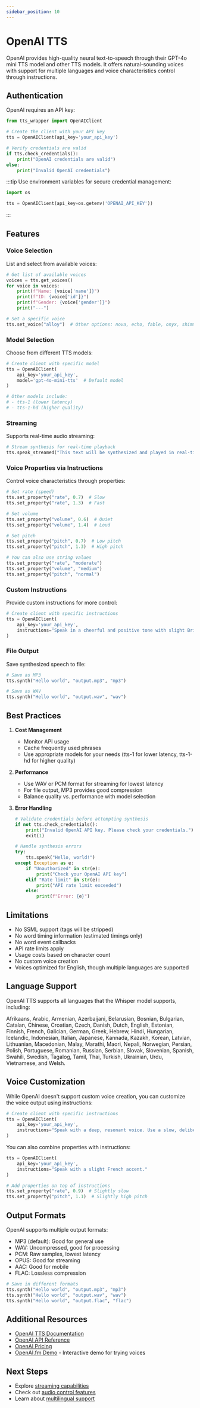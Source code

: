 ```yaml
---
sidebar_position: 10
---
```


# OpenAI TTS

OpenAI provides high-quality neural text-to-speech through their GPT-4o mini TTS model and other TTS models. It offers natural-sounding voices with support for multiple languages and voice characteristics control through instructions.

## Authentication

OpenAI requires an API key:

```python
from tts_wrapper import OpenAIClient

# Create the client with your API key
tts = OpenAIClient(api_key='your_api_key')

# Verify credentials are valid
if tts.check_credentials():
    print("OpenAI credentials are valid")
else:
    print("Invalid OpenAI credentials")
```

:::tip
Use environment variables for secure credential management:
```python
import os

tts = OpenAIClient(api_key=os.getenv('OPENAI_API_KEY'))
```
:::

## Features

### Voice Selection
List and select from available voices:

```python
# Get list of available voices
voices = tts.get_voices()
for voice in voices:
    print(f"Name: {voice['name']}")
    print(f"ID: {voice['id']}")
    print(f"Gender: {voice['gender']}")
    print("---")

# Set a specific voice
tts.set_voice("alloy")  # Other options: nova, echo, fable, onyx, shimmer, etc.
```

### Model Selection
Choose from different TTS models:

```python
# Create client with specific model
tts = OpenAIClient(
    api_key='your_api_key',
    model='gpt-4o-mini-tts'  # Default model
)

# Other models include:
# - tts-1 (lower latency)
# - tts-1-hd (higher quality)
```

### Streaming
Supports real-time audio streaming:

```python
# Stream synthesis for real-time playback
tts.speak_streamed("This text will be synthesized and played in real-time")
```

### Voice Properties via Instructions
Control voice characteristics through properties:

```python
# Set rate (speed)
tts.set_property("rate", 0.7)  # Slow
tts.set_property("rate", 1.3)  # Fast

# Set volume
tts.set_property("volume", 0.6)  # Quiet
tts.set_property("volume", 1.4)  # Loud

# Set pitch
tts.set_property("pitch", 0.7)  # Low pitch
tts.set_property("pitch", 1.3)  # High pitch

# You can also use string values
tts.set_property("rate", "moderate")
tts.set_property("volume", "medium")
tts.set_property("pitch", "normal")
```

### Custom Instructions
Provide custom instructions for more control:

```python
# Create client with specific instructions
tts = OpenAIClient(
    api_key='your_api_key',
    instructions="Speak in a cheerful and positive tone with slight British accent."
)
```

### File Output
Save synthesized speech to file:

```python
# Save as MP3
tts.synth("Hello world", "output.mp3", "mp3")

# Save as WAV
tts.synth("Hello world", "output.wav", "wav")
```

## Best Practices

1. **Cost Management**
   - Monitor API usage
   - Cache frequently used phrases
   - Use appropriate models for your needs (tts-1 for lower latency, tts-1-hd for higher quality)

2. **Performance**
   - Use WAV or PCM format for streaming for lowest latency
   - For file output, MP3 provides good compression
   - Balance quality vs. performance with model selection

3. **Error Handling**
   ```python
   # Validate credentials before attempting synthesis
   if not tts.check_credentials():
       print("Invalid OpenAI API key. Please check your credentials.")
       exit(1)

   # Handle synthesis errors
   try:
       tts.speak("Hello, world!")
   except Exception as e:
       if "Unauthorized" in str(e):
           print("Check your OpenAI API key")
       elif "Rate limit" in str(e):
           print("API rate limit exceeded")
       else:
           print(f"Error: {e}")
   ```

## Limitations

- No SSML support (tags will be stripped)
- No word timing information (estimated timings only)
- No word event callbacks
- API rate limits apply
- Usage costs based on character count
- No custom voice creation
- Voices optimized for English, though multiple languages are supported

## Language Support

OpenAI TTS supports all languages that the Whisper model supports, including:

Afrikaans, Arabic, Armenian, Azerbaijani, Belarusian, Bosnian, Bulgarian, Catalan, Chinese, Croatian, Czech, Danish, Dutch, English, Estonian, Finnish, French, Galician, German, Greek, Hebrew, Hindi, Hungarian, Icelandic, Indonesian, Italian, Japanese, Kannada, Kazakh, Korean, Latvian, Lithuanian, Macedonian, Malay, Marathi, Maori, Nepali, Norwegian, Persian, Polish, Portuguese, Romanian, Russian, Serbian, Slovak, Slovenian, Spanish, Swahili, Swedish, Tagalog, Tamil, Thai, Turkish, Ukrainian, Urdu, Vietnamese, and Welsh.

## Voice Customization

While OpenAI doesn't support custom voice creation, you can customize the voice output using instructions:

```python
# Create client with specific instructions
tts = OpenAIClient(
    api_key='your_api_key',
    instructions="Speak with a deep, resonant voice. Use a slow, deliberate pace with slight pauses between sentences."
)
```

You can also combine properties with instructions:

```python
tts = OpenAIClient(
    api_key='your_api_key',
    instructions="Speak with a slight French accent."
)

# Add properties on top of instructions
tts.set_property("rate", 0.9)  # Slightly slow
tts.set_property("pitch", 1.1)  # Slightly high pitch
```

## Output Formats

OpenAI supports multiple output formats:

- MP3 (default): Good for general use
- WAV: Uncompressed, good for processing
- PCM: Raw samples, lowest latency
- OPUS: Good for streaming
- AAC: Good for mobile
- FLAC: Lossless compression

```python
# Save in different formats
tts.synth("Hello world", "output.mp3", "mp3")
tts.synth("Hello world", "output.wav", "wav")
tts.synth("Hello world", "output.flac", "flac")
```

## Additional Resources

- [OpenAI TTS Documentation](https://platform.openai.com/docs/guides/text-to-speech)
- [OpenAI API Reference](https://platform.openai.com/docs/api-reference/audio/createSpeech)
- [OpenAI Pricing](https://openai.com/pricing)
- [OpenAI.fm Demo](https://openai.fm) - Interactive demo for trying voices

## Next Steps

- Explore [streaming capabilities](../guides/streaming)
- Check out [audio control features](../guides/audio-control)
- Learn about [multilingual support](../guides/multilingual)
